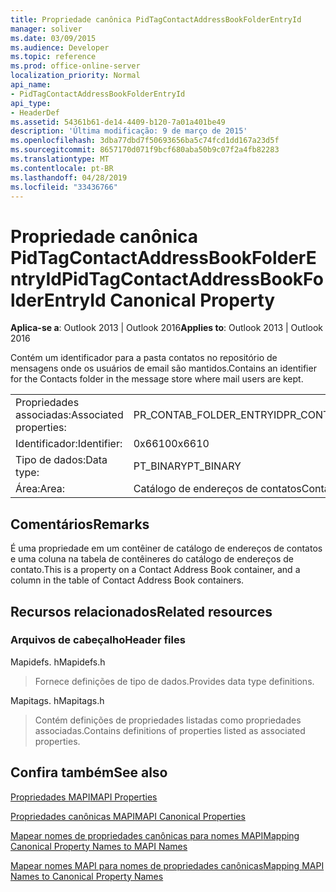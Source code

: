 ```yaml
---
title: Propriedade canônica PidTagContactAddressBookFolderEntryId
manager: soliver
ms.date: 03/09/2015
ms.audience: Developer
ms.topic: reference
ms.prod: office-online-server
localization_priority: Normal
api_name:
- PidTagContactAddressBookFolderEntryId
api_type:
- HeaderDef
ms.assetid: 54361b61-de14-4409-b120-7a01a401be49
description: 'Última modificação: 9 de março de 2015'
ms.openlocfilehash: 3dba77dbd7f50693656ba5c74fcd1dd167a23d5f
ms.sourcegitcommit: 8657170d071f9bcf680aba50b9c07f2a4fb82283
ms.translationtype: MT
ms.contentlocale: pt-BR
ms.lasthandoff: 04/28/2019
ms.locfileid: "33436766"
---
```

# <a name="pidtagcontactaddressbookfolderentryid-canonical-property"></a><span data-ttu-id="aaef4-103">Propriedade canônica PidTagContactAddressBookFolderEntryId</span><span class="sxs-lookup"><span data-stu-id="aaef4-103">PidTagContactAddressBookFolderEntryId Canonical Property</span></span>

  
  
<span data-ttu-id="aaef4-104">**Aplica-se a**: Outlook 2013 | Outlook 2016</span><span class="sxs-lookup"><span data-stu-id="aaef4-104">**Applies to**: Outlook 2013 | Outlook 2016</span></span> 
  
<span data-ttu-id="aaef4-105">Contém um identificador para a pasta contatos no repositório de mensagens onde os usuários de email são mantidos.</span><span class="sxs-lookup"><span data-stu-id="aaef4-105">Contains an identifier for the Contacts folder in the message store where mail users are kept.</span></span> 
  
|||
|:-----|:-----|
|<span data-ttu-id="aaef4-106">Propriedades associadas:</span><span class="sxs-lookup"><span data-stu-id="aaef4-106">Associated properties:</span></span>  <br/> |<span data-ttu-id="aaef4-107">PR_CONTAB_FOLDER_ENTRYID</span><span class="sxs-lookup"><span data-stu-id="aaef4-107">PR_CONTAB_FOLDER_ENTRYID</span></span>  <br/> |
|<span data-ttu-id="aaef4-108">Identificador:</span><span class="sxs-lookup"><span data-stu-id="aaef4-108">Identifier:</span></span>  <br/> |<span data-ttu-id="aaef4-109">0x6610</span><span class="sxs-lookup"><span data-stu-id="aaef4-109">0x6610</span></span>  <br/> |
|<span data-ttu-id="aaef4-110">Tipo de dados:</span><span class="sxs-lookup"><span data-stu-id="aaef4-110">Data type:</span></span>  <br/> |<span data-ttu-id="aaef4-111">PT_BINARY</span><span class="sxs-lookup"><span data-stu-id="aaef4-111">PT_BINARY</span></span>  <br/> |
|<span data-ttu-id="aaef4-112">Área:</span><span class="sxs-lookup"><span data-stu-id="aaef4-112">Area:</span></span>  <br/> |<span data-ttu-id="aaef4-113">Catálogo de endereços de contatos</span><span class="sxs-lookup"><span data-stu-id="aaef4-113">Contact address book</span></span>  <br/> |
   
## <a name="remarks"></a><span data-ttu-id="aaef4-114">Comentários</span><span class="sxs-lookup"><span data-stu-id="aaef4-114">Remarks</span></span>

<span data-ttu-id="aaef4-115">É uma propriedade em um contêiner de catálogo de endereços de contatos e uma coluna na tabela de contêineres do catálogo de endereços de contato.</span><span class="sxs-lookup"><span data-stu-id="aaef4-115">This is a property on a Contact Address Book container, and a column in the table of Contact Address Book containers.</span></span>
  
## <a name="related-resources"></a><span data-ttu-id="aaef4-116">Recursos relacionados</span><span class="sxs-lookup"><span data-stu-id="aaef4-116">Related resources</span></span>

### <a name="header-files"></a><span data-ttu-id="aaef4-117">Arquivos de cabeçalho</span><span class="sxs-lookup"><span data-stu-id="aaef4-117">Header files</span></span>

<span data-ttu-id="aaef4-118">Mapidefs. h</span><span class="sxs-lookup"><span data-stu-id="aaef4-118">Mapidefs.h</span></span>
  
> <span data-ttu-id="aaef4-119">Fornece definições de tipo de dados.</span><span class="sxs-lookup"><span data-stu-id="aaef4-119">Provides data type definitions.</span></span>
    
<span data-ttu-id="aaef4-120">Mapitags. h</span><span class="sxs-lookup"><span data-stu-id="aaef4-120">Mapitags.h</span></span>
  
> <span data-ttu-id="aaef4-121">Contém definições de propriedades listadas como propriedades associadas.</span><span class="sxs-lookup"><span data-stu-id="aaef4-121">Contains definitions of properties listed as associated properties.</span></span>
    
## <a name="see-also"></a><span data-ttu-id="aaef4-122">Confira também</span><span class="sxs-lookup"><span data-stu-id="aaef4-122">See also</span></span>



[<span data-ttu-id="aaef4-123">Propriedades MAPI</span><span class="sxs-lookup"><span data-stu-id="aaef4-123">MAPI Properties</span></span>](mapi-properties.md)
  
[<span data-ttu-id="aaef4-124">Propriedades canônicas MAPI</span><span class="sxs-lookup"><span data-stu-id="aaef4-124">MAPI Canonical Properties</span></span>](mapi-canonical-properties.md)
  
[<span data-ttu-id="aaef4-125">Mapear nomes de propriedades canônicas para nomes MAPI</span><span class="sxs-lookup"><span data-stu-id="aaef4-125">Mapping Canonical Property Names to MAPI Names</span></span>](mapping-canonical-property-names-to-mapi-names.md)
  
[<span data-ttu-id="aaef4-126">Mapear nomes MAPI para nomes de propriedades canônicas</span><span class="sxs-lookup"><span data-stu-id="aaef4-126">Mapping MAPI Names to Canonical Property Names</span></span>](mapping-mapi-names-to-canonical-property-names.md)

